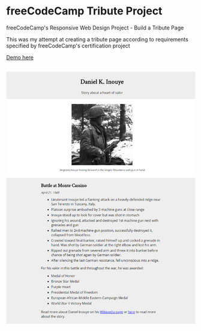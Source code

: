 # freeCodeCamp Tribute Project
freeCodeCamp's Responsive Web Design Project - Build a Tribute Page 

This was my attempt at creating a tribute page according to requirements specified by freeCodeCamp's certification project

[Demo here](https://cymathew.github.io/fcc_fe_tribute/)

![Tribute page screenshot](https://raw.githubusercontent.com/CyMathew/fcc_fe_tribute/master/tribute_screenshot.png "tribute page screenshot")

